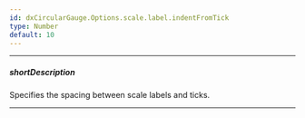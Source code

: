 ```yaml
---
id: dxCircularGauge.Options.scale.label.indentFromTick
type: Number
default: 10
---
```

---
##### shortDescription
Specifies the spacing between scale labels and ticks.

---

